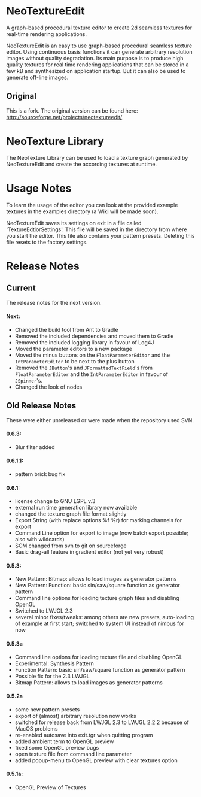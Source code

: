 # NeoTextureEdit
A graph-based procedural texture editor to create 2d seamless textures for real-time rendering applications.

NeoTextureEdit is an easy to use graph-based procedural seamless
texture editor. Using continuous basis functions it can generate
arbitrary resolution images without quality degradation. Its main
purpose is to produce high quality textures for real time rendering
applications that can be stored in a few kB and synthesized on
application startup. But it can also be used to generate off-line
images.

## Original
This is a fork. The original version can be found here:
http://sourceforge.net/projects/neotextureedit/

# NeoTexture Library
The NeoTexture Library can be used to load a texture graph generated
by NeoTextureEdit and create the according textures at runtime.

# Usage Notes
To learn the usage of the editor you can look at the provided example
textures in the examples directory (a Wiki will be made soon).

NeoTextureEdit saves its settings on exit in a file called
'TextureEdtiorSettings'.  This file will be saved in the directory
from where you start the editor.  This file also contains your pattern
presets. Deleting this file resets to the factory settings.

# Release Notes
## Current
The release notes for the next version.

#### Next:
 - Changed the build tool from Ant to Gradle
 - Removed the included dependencies and moved them to Gradle
 - Removed the included logging library in favour of Log4J
 - Moved the parameter editors to a new package
 - Moved the minus buttons on the `FloatParameterEditor` and the `IntParameterEditor` to be next to the plus button
 - Removed the `JButton`'s and `JFormattedTextField`'s from `FloatParameterEditor` and the `IntParameterEditor` in favour of `JSpinner`'s.
 - Changed the look of nodes

## Old Release Notes
These were either unreleased or were made when the repository used SVN.

#### 0.6.3:
 - Blur filter added

#### 0.6.1.1:
 - pattern brick bug fix
 
#### 0.6.1:
 - license change to GNU LGPL v.3
 - external run time generation library now available
 - changed the texture graph file format slightly
 - Export String (with replace options %f %r) for marking channels for export
 - Command Line option for export to image (now batch export possible; also with wildcards)
 - SCM changed from svn to git on sourceforge
 - Basic drag-all feature in gradient editor (not yet very robust)
 
#### 0.5.3:
 - New Pattern: Bitmap: allows to load images as generator patterns
 - New Pattern: Function: basic sin/saw/square function as generator pattern
 - Command line options for loading texture graph files and disabling OpenGL
 - Switched to LWJGL 2.3
 - several minor fixes/tweaks: among others are new presets, auto-loading 
   of example at first start; switched to system UI instead of nimbus for
   now

#### 0.5.3a
 - Command line options for loading texture file and disabling OpenGL
 - Experimental: Synthesis Pattern
 - Function Pattern: basic sin/saw/square function as generator pattern
 - Possible fix for the 2.3 LWJGL
 - Bitmap Pattern: allows to load images as generator patterns
   
#### 0.5.2a 
 - some new pattern presets
 - export of (almost) arbitrary resolution now works
 - switched for release back from LWJGL 2.3 to LWJGL 2.2.2 because of MacOS problems
 - re-enabled autosave into exit.tgr when quitting program
 - added ambient term to OpenGL preview
 - fixed some OpenGL preview bugs
 - open texture file from command line parameter
 - added popup-menu to OpenGL preview with clear textures option
   
#### 0.5.1a:
 - OpenGL Preview of Textures

